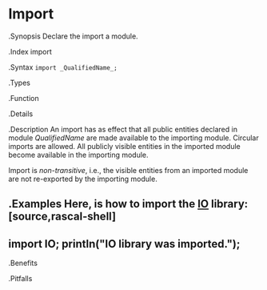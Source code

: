 # Import

.Synopsis
Declare the import a module.

.Index
import

.Syntax
`import _QualifiedName_;`

.Types

.Function

.Details

.Description
An import has as effect that all public entities declared in module _QualifiedName_ are made available to the importing module. Circular imports are allowed. All publicly visible entities in the imported module become available in the importing module.

Import is _non-transitive_, i.e., the visible entities from an imported module are not re-exported by the importing module.

.Examples
Here, is how to import the [IO]((Libraries:Prelude-IO)) library:
[source,rascal-shell]
----
import IO;
println("IO library was imported.");
----

.Benefits

.Pitfalls

